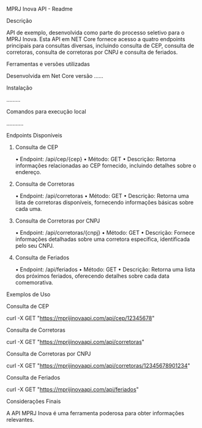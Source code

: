 MPRJ Inova API - Readme

Descrição

API de exemplo, desenvolvida como parte do processo seletivo para o MPRJ Inova. Esta API em NET Core fornece acesso a quatro endpoints principais para consultas diversas, incluindo consulta de CEP, consulta de corretoras, consulta de corretoras por CNPJ e consulta de feriados.

Ferramentas e versões utilizadas

Desenvolvida em Net Core versão ......

Instalação

.........

Comandos para execução local

...........

Endpoints Disponíveis

1. Consulta de CEP

	•	Endpoint: /api/cep/{cep}
	•	Método: GET
	•	Descrição: Retorna informações relacionadas ao CEP fornecido, incluindo detalhes sobre o endereço.

2. Consulta de Corretoras

	•	Endpoint: /api/corretoras
	•	Método: GET
	•	Descrição: Retorna uma lista de corretoras disponíveis, fornecendo informações básicas sobre cada uma.

3. Consulta de Corretoras por CNPJ

	•	Endpoint: /api/corretoras/{cnpj}
	•	Método: GET
	•	Descrição: Fornece informações detalhadas sobre uma corretora específica, identificada pelo seu CNPJ.

4. Consulta de Feriados

	•	Endpoint: /api/feriados
	•	Método: GET
	•	Descrição: Retorna uma lista dos próximos feriados, oferecendo detalhes sobre cada data comemorativa.

Exemplos de Uso

Consulta de CEP

curl -X GET "https://mprijinovaapi.com/api/cep/12345678" 

Consulta de Corretoras

curl -X GET "https://mprijinovaapi.com/api/corretoras"

Consulta de Corretoras por CNPJ

curl -X GET "https://mprijinovaapi.com/api/corretoras/12345678901234"

Consulta de Feriados

curl -X GET "https://mprijinovaapi.com/api/feriados" 



Considerações Finais

A API MPRJ Inova é uma ferramenta poderosa para obter informações relevantes.

